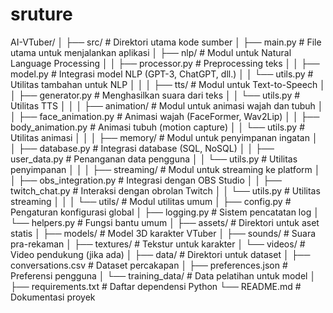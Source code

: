 
# sruture

AI-VTuber/
│
├── src/                       # Direktori utama kode sumber
│   ├── main.py               # File utama untuk menjalankan aplikasi
│   ├── nlp/                  # Modul untuk Natural Language Processing
│   │   ├── processor.py      # Preprocessing teks
│   │   ├── model.py          # Integrasi model NLP (GPT-3, ChatGPT, dll.)
│   │   └── utils.py          # Utilitas tambahan untuk NLP
│   │
│   ├── tts/                  # Modul untuk Text-to-Speech
│   │   ├── generator.py      # Menghasilkan suara dari teks
│   │   └── utils.py          # Utilitas TTS
│   │
│   ├── animation/            # Modul untuk animasi wajah dan tubuh
│   │   ├── face_animation.py # Animasi wajah (FaceFormer, Wav2Lip)
│   │   ├── body_animation.py # Animasi tubuh (motion capture)
│   │   └── utils.py          # Utilitas animasi
│   │
│   ├── memory/               # Modul untuk penyimpanan ingatan
│   │   ├── database.py       # Integrasi database (SQL, NoSQL)
│   │   ├── user_data.py      # Penanganan data pengguna
│   │   └── utils.py          # Utilitas penyimpanan
│   │
│   ├── streaming/            # Modul untuk streaming ke platform
│   │   ├── obs_integration.py # Integrasi dengan OBS Studio
│   │   ├── twitch_chat.py    # Interaksi dengan obrolan Twitch
│   │   └── utils.py          # Utilitas streaming
│   │
│   └── utils/                # Modul utilitas umum
│       ├── config.py         # Pengaturan konfigurasi global
│       ├── logging.py        # Sistem pencatatan log
│       └── helpers.py        # Fungsi bantu umum
│
├── assets/                   # Direktori untuk aset statis
│   ├── models/               # Model 3D karakter VTuber
│   ├── sounds/               # Suara pra-rekaman
│   ├── textures/             # Tekstur untuk karakter
│   └── videos/               # Video pendukung (jika ada)
│
├── data/                     # Direktori untuk dataset
│   ├── conversations.csv     # Dataset percakapan
│   ├── preferences.json      # Preferensi pengguna
│   └── training_data/        # Data pelatihan untuk model
│
├── requirements.txt          # Daftar dependensi Python
└── README.md                 # Dokumentasi proyek
